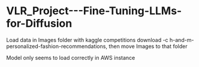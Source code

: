 # VLR_Project---Fine-Tuning-LLMs-for-Diffusion

Load data in Images folder with kaggle competitions download -c h-and-m-personalized-fashion-recommendations, then move Images to that folder

Model only seems to load correctly in AWS instance
